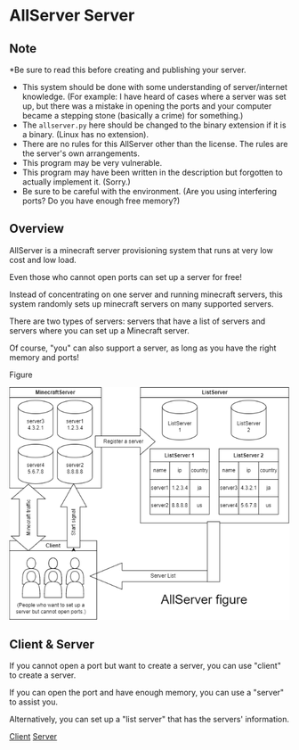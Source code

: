# AllServer Server
## Note
*Be sure to read this before creating and publishing your server.
- This system should be done with some understanding of server/internet knowledge.
  (For example: I have heard of cases where a server was set up, but there was a mistake in opening the ports and your computer became a stepping stone (basically a crime) for something.)
- The `allserver.py` here should be changed to the binary extension if it is a binary. (Linux has no extension).
- There are no rules for this AllServer other than the license.
  The rules are the server's own arrangements.
- This program may be very vulnerable.
- This program may have been written in the description but forgotten to actually implement it. (Sorry.)
- Be sure to be careful with the environment. (Are you using interfering ports? Do you have enough free memory?)

## Overview
AllServer is a minecraft server provisioning system that runs at very low cost and low load.

Even those who cannot open ports can set up a server for free!

Instead of concentrating on one server and running minecraft servers, this system randomly sets up minecraft servers on many supported servers.

There are two types of servers: servers that have a list of servers and servers where you can set up a Minecraft server.

Of course, "you" can also support a server, as long as you have the right memory and ports!

Figure

![](./figure.drawio.png)

## Client & Server
If you cannot open a port but want to create a server, you can use "client" to create a server.

If you can open the port and have enough memory, you can use a "server" to assist you.

Alternatively, you can set up a "list server" that has the servers' information.


[Client](https://github.com/stsaria/allserver-client)
[Server](https://github.com/stsaria/allserver-server)
